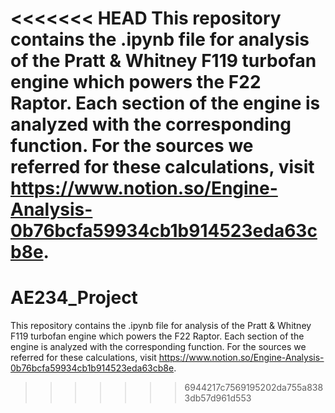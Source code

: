 <<<<<<< HEAD
This repository contains the .ipynb file for analysis of the Pratt & Whitney F119 turbofan engine which powers the F22 Raptor.
Each section of the engine is analyzed with the corresponding function.
For the sources we referred for these calculations, visit https://www.notion.so/Engine-Analysis-0b76bcfa59934cb1b914523eda63cb8e.
=======
# AE234_Project
This repository contains the .ipynb file for analysis of the Pratt & Whitney F119 turbofan engine which powers the F22 Raptor.
Each section of the engine is analyzed with the corresponding function.
For the sources we referred for these calculations, visit https://www.notion.so/Engine-Analysis-0b76bcfa59934cb1b914523eda63cb8e.
>>>>>>> 6944217c7569195202da755a8383db57d961d553
